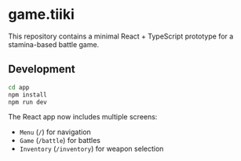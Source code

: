# game.tiiki

This repository contains a minimal React + TypeScript prototype for a stamina-based battle game.

## Development

```bash
cd app
npm install
npm run dev
```

The React app now includes multiple screens:
- `Menu` (`/`) for navigation
- `Game` (`/battle`) for battles
- `Inventory` (`/inventory`) for weapon selection
